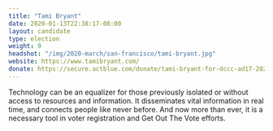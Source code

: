 ```yaml
---
title: "Tami Bryant"
date: 2020-01-13T22:38:17-08:00
layout: candidate
type: election
weight: 9
headshot: "/img/2020-march/san-francisco/tami-bryant.jpg"
website: https://www.tamibryant.com/
donate: https://secure.actblue.com/donate/tami-bryant-for-dccc-ad17-2020-1
---
```


Technology can be an equalizer for those previously isolated or without
access to resources and information. It disseminates vital information
in real time, and connects people like never before. And now more than
ever, it is a necessary tool in voter registration and Get Out The Vote
efforts.
